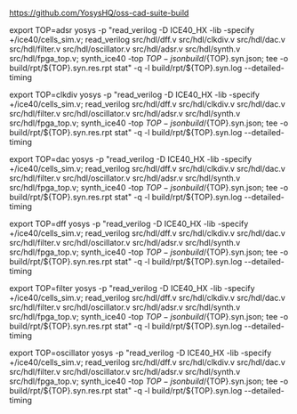 https://github.com/YosysHQ/oss-cad-suite-build


export TOP=adsr
yosys -p "read_verilog -D ICE40_HX -lib -specify +/ice40/cells_sim.v; read_verilog src/hdl/dff.v src/hdl/clkdiv.v src/hdl/dac.v src/hdl/filter.v src/hdl/oscillator.v src/hdl/adsr.v src/hdl/synth.v src/hdl/fpga_top.v; synth_ice40 -top ${TOP} -json build/${TOP}.syn.json; tee -o build/rpt/${TOP}.syn.res.rpt stat" -q -l build/rpt/${TOP}.syn.log --detailed-timing

export TOP=clkdiv
yosys -p "read_verilog -D ICE40_HX -lib -specify +/ice40/cells_sim.v; read_verilog src/hdl/dff.v src/hdl/clkdiv.v src/hdl/dac.v src/hdl/filter.v src/hdl/oscillator.v src/hdl/adsr.v src/hdl/synth.v src/hdl/fpga_top.v; synth_ice40 -top ${TOP} -json build/${TOP}.syn.json; tee -o build/rpt/${TOP}.syn.res.rpt stat" -q -l build/rpt/${TOP}.syn.log --detailed-timing

export TOP=dac
yosys -p "read_verilog -D ICE40_HX -lib -specify +/ice40/cells_sim.v; read_verilog src/hdl/dff.v src/hdl/clkdiv.v src/hdl/dac.v src/hdl/filter.v src/hdl/oscillator.v src/hdl/adsr.v src/hdl/synth.v src/hdl/fpga_top.v; synth_ice40 -top ${TOP} -json build/${TOP}.syn.json; tee -o build/rpt/${TOP}.syn.res.rpt stat" -q -l build/rpt/${TOP}.syn.log --detailed-timing

export TOP=dff
yosys -p "read_verilog -D ICE40_HX -lib -specify +/ice40/cells_sim.v; read_verilog src/hdl/dff.v src/hdl/clkdiv.v src/hdl/dac.v src/hdl/filter.v src/hdl/oscillator.v src/hdl/adsr.v src/hdl/synth.v src/hdl/fpga_top.v; synth_ice40 -top ${TOP} -json build/${TOP}.syn.json; tee -o build/rpt/${TOP}.syn.res.rpt stat" -q -l build/rpt/${TOP}.syn.log --detailed-timing

export TOP=filter
yosys -p "read_verilog -D ICE40_HX -lib -specify +/ice40/cells_sim.v; read_verilog src/hdl/dff.v src/hdl/clkdiv.v src/hdl/dac.v src/hdl/filter.v src/hdl/oscillator.v src/hdl/adsr.v src/hdl/synth.v src/hdl/fpga_top.v; synth_ice40 -top ${TOP} -json build/${TOP}.syn.json; tee -o build/rpt/${TOP}.syn.res.rpt stat" -q -l build/rpt/${TOP}.syn.log --detailed-timing

export TOP=oscillator
yosys -p "read_verilog -D ICE40_HX -lib -specify +/ice40/cells_sim.v; read_verilog src/hdl/dff.v src/hdl/clkdiv.v src/hdl/dac.v src/hdl/filter.v src/hdl/oscillator.v src/hdl/adsr.v src/hdl/synth.v src/hdl/fpga_top.v; synth_ice40 -top ${TOP} -json build/${TOP}.syn.json; tee -o build/rpt/${TOP}.syn.res.rpt stat" -q -l build/rpt/${TOP}.syn.log --detailed-timing